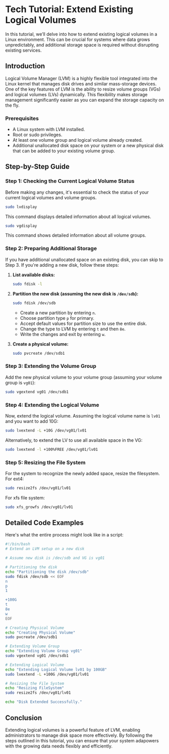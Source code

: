 # Tech Tutorial: Extend Existing Logical Volumes

In this tutorial, we’ll delve into how to extend existing logical volumes in a Linux environment. This can be crucial for systems where data grows unpredictably, and additional storage space is required without disrupting existing services.

## Introduction

Logical Volume Manager (LVM) is a highly flexible tool integrated into the Linux kernel that manages disk drives and similar mass-storage devices. One of the key features of LVM is the ability to resize volume groups (VGs) and logical volumes (LVs) dynamically. This flexibility makes storage management significantly easier as you can expand the storage capacity on the fly.

### Prerequisites
- A Linux system with LVM installed.
- Root or sudo privileges.
- At least one volume group and logical volume already created.
- Additional unallocated disk space on your system or a new physical disk that can be added to your existing volume group.

## Step-by-Step Guide

### Step 1: Checking the Current Logical Volume Status

Before making any changes, it's essential to check the status of your current logical volumes and volume groups.

```bash
sudo lvdisplay
```
This command displays detailed information about all logical volumes.

```bash
sudo vgdisplay
```
This command shows detailed information about all volume groups.

### Step 2: Preparing Additional Storage

If you have additional unallocated space on an existing disk, you can skip to Step 3. If you're adding a new disk, follow these steps:

1. **List available disks:**
   ```bash
   sudo fdisk -l
   ```
2. **Partition the new disk (assuming the new disk is `/dev/sdb`):**
   ```bash
   sudo fdisk /dev/sdb
   ```
   - Create a new partition by entering `n`.
   - Choose partition type `p` for primary.
   - Accept default values for partition size to use the entire disk.
   - Change the type to LVM by entering `t` and then `8e`.
   - Write the changes and exit by entering `w`.

3. **Create a physical volume:**
   ```bash
   sudo pvcreate /dev/sdb1
   ```

### Step 3: Extending the Volume Group

Add the new physical volume to your volume group (assuming your volume group is `vg01`):

```bash
sudo vgextend vg01 /dev/sdb1
```

### Step 4: Extending the Logical Volume

Now, extend the logical volume. Assuming the logical volume name is `lv01` and you want to add 10G:

```bash
sudo lvextend -L +10G /dev/vg01/lv01
```

Alternatively, to extend the LV to use all available space in the VG:
```bash
sudo lvextend -l +100%FREE /dev/vg01/lv01
```

### Step 5: Resizing the File System

For the system to recognize the newly added space, resize the filesystem. For ext4:

```bash
sudo resize2fs /dev/vg01/lv01
```

For xfs file system:
```bash
sudo xfs_growfs /dev/vg01/lv01
```

## Detailed Code Examples

Here's what the entire process might look like in a script:

```bash
#!/bin/bash
# Extend an LVM setup on a new disk

# Assume new disk is /dev/sdb and VG is vg01

# Partitioning the disk
echo "Partitioning the disk /dev/sdb"
sudo fdisk /dev/sdb << EOF
n
p
1

+100G
t
8e
w
EOF

# Creating Physical Volume
echo "Creating Physical Volume"
sudo pvcreate /dev/sdb1

# Extending Volume Group
echo "Extending Volume Group vg01"
sudo vgextend vg01 /dev/sdb1

# Extending Logical Volume
echo "Extending Logical Volume lv01 by 100GB"
sudo lvextend -L +100G /dev/vg01/lv01

# Resizing the File System
echo "Resizing FileSystem"
sudo resize2fs /dev/vg01/lv01

echo "Disk Extended Successfully."
```

## Conclusion

Extending logical volumes is a powerful feature of LVM, enabling administrators to manage disk space more effectively. By following the steps outlined in this tutorial, you can ensure that your system adapowers with the growing data needs flexibly and efficiently.